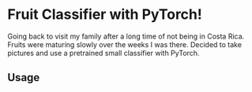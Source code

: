 # Fruit Classifier with PyTorch!
Going back to visit my family after a long time of not being in Costa Rica. Fruits were maturing slowly over the weeks I was there. Decided to take pictures and use a pretrained small classifier with PyTorch.

## Usage
